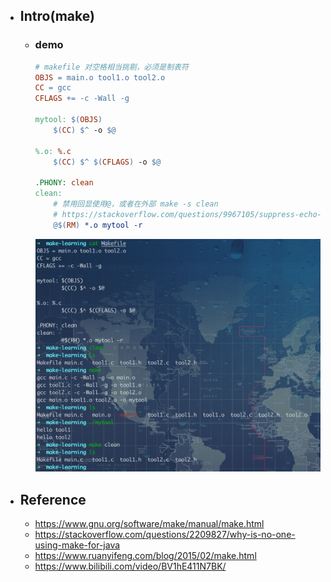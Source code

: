 * ## Intro(make)

    + ### demo

        <!-- panels:start -->
        <!-- div:left-panel-60 -->
        ```makefile
        # makefile 对空格相当挑剔，必须是制表符
        OBJS = main.o tool1.o tool2.o
        CC = gcc
        CFLAGS += -c -Wall -g

        mytool: $(OBJS)
            $(CC) $^ -o $@

        %.o: %.c
            $(CC) $^ $(CFLAGS) -o $@

        .PHONY: clean
        clean:
            # 禁用回显使用@，或者在外部 make -s clean
            # https://stackoverflow.com/questions/9967105/suppress-echo-of-command-invocation-in-makefile
            @$(RM) *.o mytool -r
        ```
        <!-- div:right-panel-40 -->
        ![](/.images/devops/build/make-process-01.png ':size=81%')
        <!-- panels:end -->

* ## Reference

    + https://www.gnu.org/software/make/manual/make.html
    + https://stackoverflow.com/questions/2209827/why-is-no-one-using-make-for-java
    + https://www.ruanyifeng.com/blog/2015/02/make.html
    + https://www.bilibili.com/video/BV1hE411N7BK/